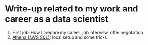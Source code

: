 # Write-up related to my work and career as a data scientist

1. First job: How I prepare my career, job interview, offer negotiation
2. [Athena (AWS SQL)](https://github.com/er1czz/er1czz.github.io/edit/master/blog/writeup/Athena.md): local setup and some tricks
    
